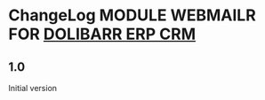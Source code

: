 # ChangeLog MODULE WEBMAILR FOR <a href="https://www.dolibarr.org">DOLIBARR ERP CRM</a>


## 1.0

Initial version